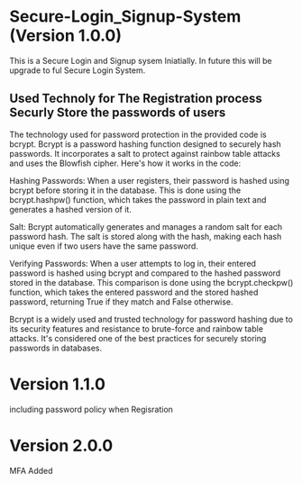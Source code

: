 # Secure-Login_Signup-System (Version 1.0.0)
 This is a Secure Login and Signup sysem Iniatially. In future this will be upgrade to ful Secure Login System.


## Used Technoly for The Registration process Securly Store the passwords of users

The technology used for password protection in the provided code is bcrypt. Bcrypt is a password hashing function designed to securely hash passwords. It incorporates a salt to protect against rainbow table attacks and uses the Blowfish cipher. Here's how it works in the code:

Hashing Passwords: When a user registers, their password is hashed using bcrypt before storing it in the database. This is done using the bcrypt.hashpw() function, which takes the password in plain text and generates a hashed version of it.

Salt: Bcrypt automatically generates and manages a random salt for each password hash. The salt is stored along with the hash, making each hash unique even if two users have the same password.

Verifying Passwords: When a user attempts to log in, their entered password is hashed using bcrypt and compared to the hashed password stored in the database. This comparison is done using the bcrypt.checkpw() function, which takes the entered password and the stored hashed password, returning True if they match and False otherwise.

Bcrypt is a widely used and trusted technology for password hashing due to its security features and resistance to brute-force and rainbow table attacks. It's considered one of the best practices for securely storing passwords in databases.


# Version 1.1.0

including password policy when Regisration

# Version 2.0.0

MFA Added
